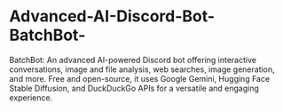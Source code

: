 # Advanced-AI-Discord-Bot-BatchBot-
BatchBot: An advanced AI-powered Discord bot offering interactive conversations, image and file analysis, web searches, image generation, and more. Free and open-source, it uses Google Gemini, Hugging Face Stable Diffusion, and DuckDuckGo APIs for a versatile and engaging experience.
